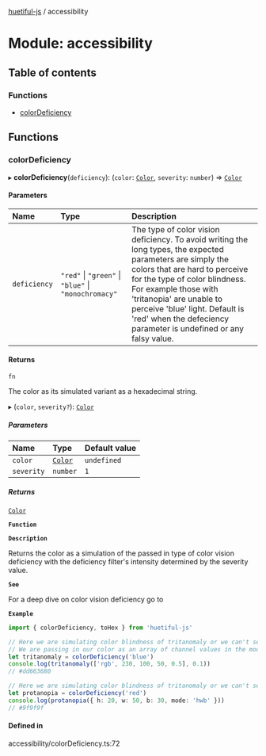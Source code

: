 [huetiful-js](../README.md) / accessibility

# Module: accessibility

## Table of contents

### Functions

- [colorDeficiency](accessibility.md#colordeficiency)

## Functions

### colorDeficiency

▸ **colorDeficiency**(`deficiency`): (`color`: [`Color`](paramTypes.md#color), `severity`: `number`) => [`Color`](paramTypes.md#color)

#### Parameters

| Name | Type | Description |
| :------ | :------ | :------ |
| `deficiency` | ``"red"`` \| ``"green"`` \| ``"blue"`` \| ``"monochromacy"`` | The type of color vision deficiency. To avoid writing the long types, the expected parameters are simply the colors that are hard to perceive for the type of color blindness. For example those with 'tritanopia' are unable to perceive 'blue' light. Default is 'red' when the defeciency parameter is undefined or any falsy value. |

#### Returns

`fn`

The color as its simulated variant as a hexadecimal string.

▸ (`color`, `severity?`): [`Color`](paramTypes.md#color)

##### Parameters

| Name | Type | Default value |
| :------ | :------ | :------ |
| `color` | [`Color`](paramTypes.md#color) | `undefined` |
| `severity` | `number` | `1` |

##### Returns

[`Color`](paramTypes.md#color)

**`Function`**

**`Description`**

Returns the color as a simulation of the passed in type of color vision deficiency with the deficiency filter's intensity determined by the severity value.

**`See`**

For a deep dive on  color vision deficiency go to

**`Example`**

```ts
import { colorDeficiency, toHex } from 'huetiful-js'

// Here we are simulating color blindness of tritanomaly or we can't see 'blue'. 
// We are passing in our color as an array of channel values in the mode "rgb". The severity is set to 0.1
let tritanomaly = colorDeficiency('blue')
console.log(tritanomaly(['rgb', 230, 100, 50, 0.5], 0.1))
// #dd663680

// Here we are simulating color blindness of tritanomaly or we can't see 'red'. The severity is not explicitly set so it defaults to 1
let protanopia = colorDeficiency('red')
console.log(protanopia({ h: 20, w: 50, b: 30, mode: 'hwb' }))
// #9f9f9f
```

#### Defined in

accessibility/colorDeficiency.ts:72
